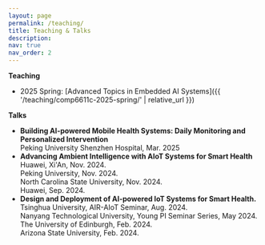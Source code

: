 ```yaml
---
layout: page
permalink: /teaching/
title: Teaching & Talks
description: 
nav: true
nav_order: 2
---
```


**Teaching**
- 2025 Spring: [Advanced Topics in Embedded AI Systems]({{ '/teaching/comp6611c-2025-spring/' | relative_url }})


**Talks**
-  **Building AI-powered Mobile Health Systems: Daily Monitoring and Personalized Intervention**\
Peking University Shenzhen Hospital, Mar. 2025
-  **Advancing Ambient Intelligence with AIoT Systems for Smart Health**\
Huawei, Xi'An, Nov. 2024.\
Peking University, Nov. 2024.\
North Carolina State University, Nov. 2024.\
Huawei, Sep. 2024.
- **Design and Deployment of AI-powered IoT Systems for Smart Health.**\
Tsinghua University, AIR-AIoT Seminar, Aug. 2024.\
Nanyang Technological University, Young PI Seminar Series, May 2024.\
The University of Edinburgh, Feb. 2024.\
Arizona State University, Feb. 2024.
